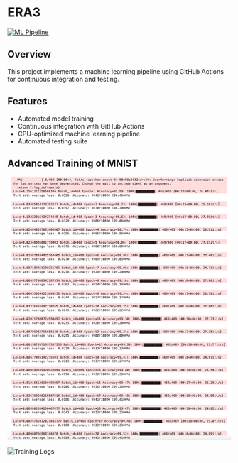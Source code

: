 # ERA3

[![ML Pipeline](https://github.com/SomaKorada07/ERA3/actions/workflows/ml-pipeline.yml/badge.svg)](https://github.com/SomaKorada07/ERA3/actions/workflows/ml-pipeline.yml)

## Overview
This project implements a machine learning pipeline using GitHub Actions for continuous integration and testing.

## Features
- Automated model training
- Continuous integration with GitHub Actions
- CPU-optimized machine learning pipeline
- Automated testing suite

## Advanced Training of MNIST
![Training Logs](MNIST_CNN/screenshots/TrainingLogs.png)

<!-- Alternative HTML syntax for more control -->
<img src="path/to/your/image.png" width="600" height="400" alt="Training Logs">
